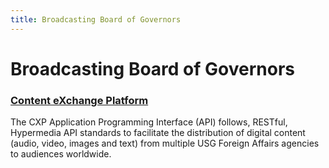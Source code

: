 ```yaml
---
title: Broadcasting Board of Governors
---
```


# Broadcasting Board of Governors

### [Content eXchange Platform](http://oddi.bbg.gov/cxp/)
The CXP Application Programming Interface (API) follows, RESTful, Hypermedia API standards to facilitate the distribution of digital content (audio, video, images and text) from multiple USG Foreign Affairs agencies to audiences worldwide.
